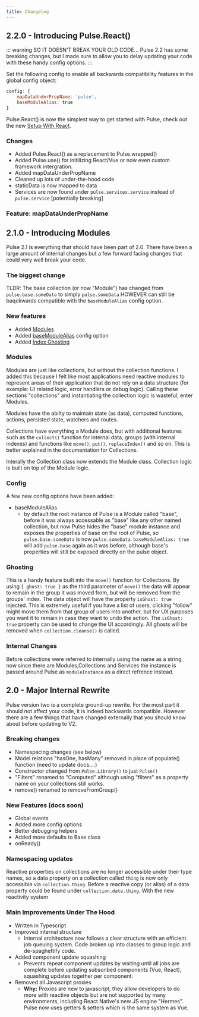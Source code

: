 ```yaml
---
title: Changelog
---
```


## 2.2.0 - Introducing Pulse.React()

::: warning SO IT DOESN'T BREAK YOUR OLD CODE...
Pulse 2.2 has some breaking changes, but I made sure to allow you to delay updating your code with these handy config options.
:::

Set the following config to enable all backwards compatibility features in the global config object:

```js
config: {
    mapDataUnderPropName: 'pulse',
    baseModuleAlias: true
}
```

Pulse.React() is now the simplest way to get started with Pulse, check out the new [Setup With React](/v2/getting-started/setup-with-react).

### Changes

- Added Pulse.React() as a replacement to Pulse.wrapped()
- Added Pulse.use() for initilizing React/Vue or now even custom framework intergration.
- Added mapDataUnderPropName
- Cleaned up lots of under-the-hood code
- staticData is now mapped to data
- Services are now found under `pulse.services.service` instead of `pulse.service` [potentially breaking]

### Feature: mapDataUnderPropName

## 2.1.0 - Introducing Modules

Pulse 2.1 is everything that should have been part of 2.0. There have been a large amount of internal changes but a few forward facing changes that could very well break your code.

### The biggest change

TLDR: The base collection (or now "Module") has changed from `pulse.base.someData` to simply `pulse.someData` HOWEVER can still be baqckwards compatible with the `baseModuleAlias` config option.

### New features

- Added [Modules](###Modules)
- Added [baseModuleAlias](###Config) config option
- Added [Index Ghosting](###Ghosting)

### Modules

Modules are just like collections, but without the collection functions. I added this because I felt like most applications need reactive modules to represent areas of their application that do not rely on a data structure (for example: UI related logic, error handlers or debug logic). Calling these sections "collections" and instantiating the collection logic is wasteful, enter Modules.

Modules have the abilty to maintain state (as data), computed functions, actions, persisted state, watchers and routes.

Collections have everything a Module does, but with additional features such as the `collect()` function for internal data, groups (with internal indexes) and functions like `move()`, `put()`, `replaceIndex()` and so on. This is better explained in the documentation for Collections.

Interally the Collection class now extends the Module class. Collection logic is built on top of the Module logic.

### Config

A few new config options have been added:

- baseModuleAlias
  - by default the root instance of Pulse is a Module called "base", before it was always accessable as "base" like any other named collection, but now Pulse hides the "base" module instance and exposes the properties of base on the root of Pulse, so `pulse.base.someData` is now `pulse.someData`. `baseModuleAlias: true` will add `pulse.base` again as it was before, although base's properties will still be exposed directly on the pulse object.

### Ghosting

This is a handy feature built into the `move()` function for Collections. By using `{ ghost: true }` as the third parameter of `move()` the data will appear to remain in the group it was moved from, but will be removed from the groups' index. The data object will have the property `isGhost: true` injected. This is extremely useful if you have a list of users, clicking "follow" might move them from that group of users into another, but for UX purposes you want it to remain in case they want to undo the action. The `isGhost: true` property can be used to change the UI accordingly. All ghosts will be removed when `collection.cleanse()` is called.

### Internal Changes

Before collections were referred to internally using the name as a string, now since there are Modules,Collections and Services the instance is passed around Pulse as `moduleInstance` as a direct refrence instead.

## 2.0 - Major Internal Rewrite

Pulse version two is a complete ground-up rewrite. For the most part it should not affect your code, it is indeed backwards compatible. However there are a few things that have changed externally that you should know about before updating to V2.

### Breaking changes

- Namespacing changes (see below)
- Model relations "hasOne, hasMany" removed in place of populate() function (need to update docs....)
- Constructor changed from `Pulse.Library()` to just `Pulse()`
- "Filters" renamed to "Computed" although using "filters" as a property name on your collections still works.
- remove() renamed to removeFromGroup()

### New Features (docs soon)

- Global events
- Added more config options
- Better debugging helpers
- Added more defaults to Base class
- onReady()

### Namespacing updates

Reactive properties on collections are no longer accessible under their type names, so a data property on a collection called `thing` is now only accessible via `collection.thing`. Before a reactive copy (or alias) of a data property could be found under `collection.data.thing`. With the new reactivity system

### Main Improvements Under The Hood

- Written in Typescript
- Improved internal structure
  - Internal architecture now follows a clear structure with an efficient job queuing system. Code broken up into classes to group logic and de-spaghettify code.
- Added component update squashing
  - Prevents repeat component updates by waiting until all jobs are complete before updating subscribed components (Vue, React), squashing updates together per component.
- Removed all Javascript proxies
  - **Why:** Proxies are new to javascript, they allow developers to do more with reactive objects but are not supported by many environments, including React Native's new JS engine "Hermes". Pulse now uses getters & setters which is the same system as Vue.
